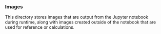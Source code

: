 ### Images

This directory stores images that are output from the Jupyter notebook during runtime, along with images created outside of the notebook that are used for reference or calculations. 
